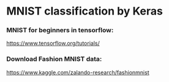 
# **MNIST classification by Keras**

### MNIST for beginners in tensorflow:
https://www.tensorflow.org/tutorials/

### Download Fashion MNIST data:
https://www.kaggle.com/zalando-research/fashionmnist


